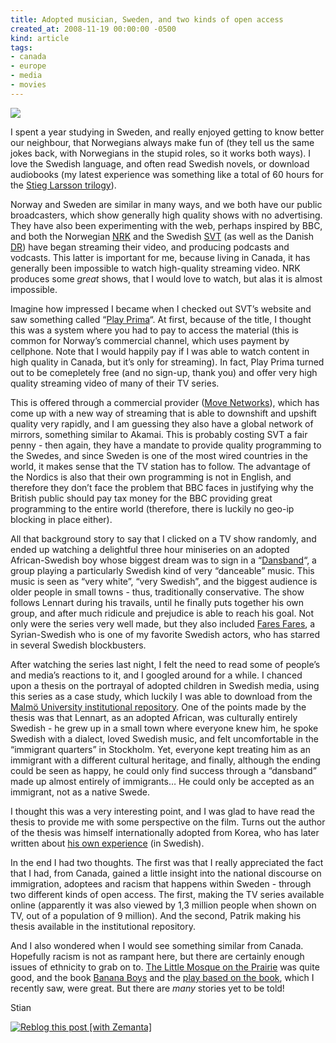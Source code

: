 ```yaml
---
title: Adopted musician, Sweden, and two kinds of open access
created_at: 2008-11-19 00:00:00 -0500
kind: article
tags:
- canada
- europe
- media
- movies
---
```


![](http://svt.se/content/2/c6/06/48/21/lennartzlogga.jpg)

I spent a year studying in Sweden, and really enjoyed getting to know
better our neighbour, that Norwegians always make fun of (they tell us
the same jokes back, with Norwegians in the stupid roles, so it works
both ways). I love the Swedish language, and often read Swedish novels,
or download audiobooks (my latest experience was something like a total
of 60 hours for the [Stieg Larsson
trilogy](http://www.stieglarsson.com/)).

Norway and Sweden are similar in many ways, and we both have our public
broadcasters, which show generally high quality shows with no
advertising. They have also been experimenting with the web, perhaps
inspired by BBC, and both the Norwegian [NRK](http://nrk.no) and the
Swedish [SVT](http://svt.se) (as well as the Danish [DR](http://dr.dk))
have began streaming their video, and producing podcasts and vodcasts.
This latter is important for me, because living in Canada, it has
generally been impossible to watch high-quality streaming video. NRK
produces some *great* shows, that I would love to watch, but alas it is
almost impossible.

Imagine how impressed I became when I checked out SVT’s website and saw
something called “[Play Prima](http://media.svt.se/play/playprima/)“. At
first, because of the title, I thought this was a system where you had
to pay to access the material (this is common for Norway’s commercial
channel, which uses payment by cellphone. Note that I would happily pay
if I was able to watch content in high quality in Canada, but it’s only
for streaming). In fact, Play Prima turned out to be comepletely free
(and no sign-up, thank you) and offer very high quality streaming video
of many of their TV series.

This is offered through a commercial provider ([Move
Networks](http://en.wikipedia.org/wiki/Move_Networks)), which has come
up with a new way of streaming that is able to downshift and upshift
quality very rapidly, and I am guessing they also have a global network
of mirrors, something similar to Akamai. This is probably costing SVT a
fair penny - then again, they have a mandate to provide quality
programming to the Swedes, and since Sweden is one of the most wired
countries in the world, it makes sense that the TV station has to
follow. The advantage of the Nordics is also that their own programming
is not in English, and therefore they don’t face the problem that BBC
faces in justifying why the British public should pay tax money for the
BBC providing great programming to the entire world (therefore, there is
luckily no geo-ip blocking in place either).

All that background story to say that I clicked on a TV show randomly,
and ended up watching a delightful three hour miniseries on an adopted
African-Swedish boy whose biggest dream was to sign in a
“[Dansband](http://en.wikipedia.org/wiki/Dansband)“, a group playing a
particularly Swedish kind of very “danceable” music. This music is seen
as “very white”, “very Swedish”, and the biggest audience is older
people in small towns - thus, traditionally conservative. The show
follows Lennart during his travails, until he finally puts together his
own group, and after much ridicule and prejudice is able to reach his
goal. Not only were the series very well made, but they also included
[Fares Fares](http://en.wikipedia.org/wiki/Fares_Fares), a
Syrian-Swedish who is one of my favorite Swedish actors, who has starred
in several Swedish blockbusters.

After watching the series last night, I felt the need to read some of
people’s and media’s reactions to it, and I googled around for a while.
I chanced upon a thesis on the portrayal of adopted children in Swedish
media, using this series as a case study, which luckily I was able to
download from the [Malmö University institutional
repository](http://dspace.mah.se/dspace/handle/2043/6177). One of the
points made by the thesis was that Lennart, as an adopted African, was
culturally entirely Swedish - he grew up in a small town where everyone
knew him, he spoke Swedish with a dialect, loved Swedish music, and felt
uncomfortable in the “immigrant quarters” in Stockholm. Yet, everyone
kept treating him as an immigrant with a different cultural heritage,
and finally, although the ending could be seen as happy, he could only
find success through a “dansband” made up almost entirely of immigrants…
He could only be accepted as an immigrant, not as a native Swede.

I thought this was a very interesting point, and I was glad to have read
the thesis to provide me with some perspective on the film. Turns out
the author of the thesis was himself internationally adopted from Korea,
who has later written about [his own
experience](http://webzone.k3.mah.se/projects/kjmag/viewarticle.aspx?articleID=52&issueID=15)
(in Swedish).

In the end I had two thoughts. The first was that I really appreciated
the fact that I had, from Canada, gained a little insight into the
national discourse on immigration, adoptees and racism that happens
within Sweden - through two different kinds of open access. The first,
making the TV series available online (apparently it was also viewed by
1,3 million people when shown on TV, out of a population of 9 million).
And the second, Patrik making his thesis available in the institutional
repository.

And I also wondered when I would see something similar from Canada.
Hopefully racism is not as rampant here, but there are certainly enough
issues of ethnicity to grab on to. [The Little Mosque on the
Prairie](http://www.cbc.ca/littlemosque/) was quite good, and the book
[Banana Boys](http://www.bananaboys.com/) and the [play based on the
book](http://fu-gen.org/20082009-season/), which I recently saw, were
great. But there are *many* stories yet to be told!

Stian

[![Reblog this post [with
Zemanta]](http://img.zemanta.com/reblog_e.png?x-id=d64188fb-ac88-4aab-a8e5-ec257d9469b3)](http://reblog.zemanta.com/zemified/d64188fb-ac88-4aab-a8e5-ec257d9469b3/ "Zemified by Zemanta")
